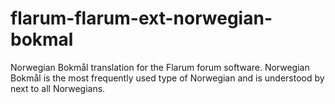 # flarum-flarum-ext-norwegian-bokmal
Norwegian Bokmål translation for the Flarum forum software. Norwegian Bokmål is the most frequently used type of Norwegian and is understood by next to all Norwegians.
